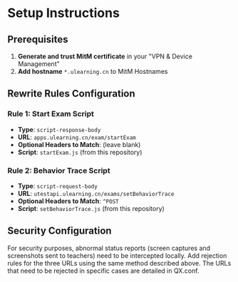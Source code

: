 # Setup Instructions

## Prerequisites

1. **Generate and trust MitM certificate** in your "VPN & Device Management"
2. **Add hostname** `*.ulearning.cn` to MitM Hostnames

## Rewrite Rules Configuration

### Rule 1: Start Exam Script
- **Type**: `script-response-body`
- **URL**: `apps.ulearning.cn/exam/startExam`
- **Optional Headers to Match**: (leave blank)
- **Script**: `startExam.js` (from this repository)

### Rule 2: Behavior Trace Script
- **Type**: `script-request-body`
- **URL**: `utestapi.ulearning.cn/exams/setBehaviorTrace`
- **Optional Headers to Match**: `^POST`
- **Script**: `setBehaviorTrace.js` (from this repository)

## Security Configuration
For security purposes, abnormal status reports (screen captures and screenshots sent to teachers) need to be intercepted locally. Add rejection rules for the three URLs using the same method described above. The URLs that need to be rejected in specific cases are detailed in QX.conf.
